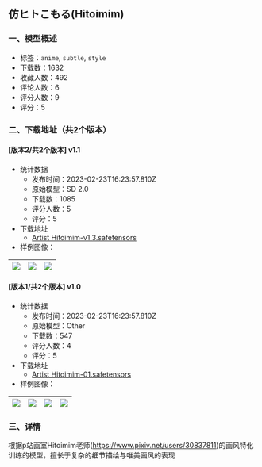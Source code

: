 ## 仿ヒトこもる(Hitoimim)
### 一、模型概述

- 标签：`anime`, `subtle`, `style`
- 下载数：1632
- 收藏人数：492
- 评论人数：6
- 评分人数：9
- 评分：5

### 二、下载地址（共2个版本）

#### [版本2/共2个版本] v1.1

- 统计数据
  - 发布时间：2023-02-23T16:23:57.810Z
  - 原始模型：SD 2.0
  - 下载数：1085
  - 评分人数：5
  - 评分：5
- 下载地址
  - [Artist Hitoimim-v1.3.safetensors](https://civitai.com/api/download/models/14406)
- 样例图像：

| <img src="https://image.civitai.com/xG1nkqKTMzGDvpLrqFT7WA/e968d315-39a9-40ee-fe1f-2af999ee5400/width=450/140541.jpeg" /> | <img src="https://image.civitai.com/xG1nkqKTMzGDvpLrqFT7WA/6d533162-3e55-47b1-da4c-f1359d1a3b00/width=450/140540.jpeg" /> | <img src="https://image.civitai.com/xG1nkqKTMzGDvpLrqFT7WA/5e9e5383-992b-48d8-1282-1a2ebdf9d300/width=450/140539.jpeg" /> |
| ---- | ---- | ---- |

#### [版本1/共2个版本] v1.0

- 统计数据
  - 发布时间：2023-02-23T16:23:57.810Z
  - 原始模型：Other
  - 下载数：547
  - 评分人数：4
  - 评分：5
- 下载地址
  - [Artist Hitoimim-01.safetensors](https://civitai.com/api/download/models/8061)
- 样例图像：

| <img src="https://image.civitai.com/xG1nkqKTMzGDvpLrqFT7WA/bc06dbaf-4b8c-4ae1-d28e-675c925cb100/width=450/75955.jpeg" /> | <img src="https://image.civitai.com/xG1nkqKTMzGDvpLrqFT7WA/4f4d1bba-dcda-4979-7e17-45315aafde00/width=450/75960.jpeg" /> | <img src="https://image.civitai.com/xG1nkqKTMzGDvpLrqFT7WA/6a788d06-fe62-4708-6e33-fbd552de0700/width=450/75959.jpeg" /> | <img src="https://image.civitai.com/xG1nkqKTMzGDvpLrqFT7WA/96cc3da2-f12f-4f7a-bdea-3848ea913500/width=450/75958.jpeg" /> |
| ---- | ---- | ---- | ---- |


### 三、详情
<p>根据p站画室Hitoimim老师(<a target="_blank" rel="ugc" href="https://www.pixiv.net/users/30837811">https://www.pixiv.net/users/30837811</a>)的画风特化训练的模型，擅长于复杂的细节描绘与唯美画风的表现</p>